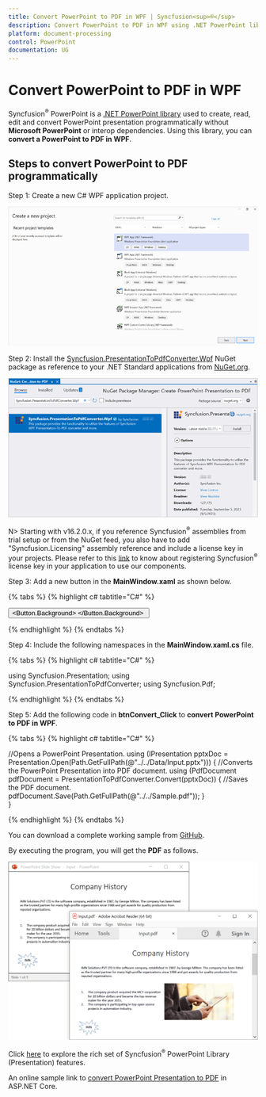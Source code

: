 ```yaml
---
title: Convert PowerPoint to PDF in WPF | Syncfusion<sup>®</sup>
description: Convert PowerPoint to PDF in WPF using .NET PowerPoint library (Presentation) without Microsoft PowerPoint or interop dependencies.
platform: document-processing
control: PowerPoint
documentation: UG
---
```


# Convert PowerPoint to PDF in WPF

Syncfusion<sup>®</sup> PowerPoint is a [.NET PowerPoint library](https://www.syncfusion.com/document-processing/powerpoint-framework/net) used to create, read, edit and convert PowerPoint presentation programmatically without **Microsoft PowerPoint** or interop dependencies. Using this library, you can **convert a PowerPoint to PDF in WPF**.

## Steps to convert PowerPoint to PDF programmatically

Step 1: Create a new C# WPF application project.

![Create WPF project](Workingwith-WPF/Project-Open-and-Save.png)

Step 2: Install the [Syncfusion.PresentationToPdfConverter.Wpf](https://www.nuget.org/packages/Syncfusion.PresentationToPdfConverter.Wpf) NuGet package as reference to your .NET Standard applications from [NuGet.org](https://www.nuget.org/).

![Install Syncfusion.PresentationToPdfConverter.Wpf Nuget Package](Workingwith-WPF/Nuget_Package_PPTXtoPDF.png)

N> Starting with v16.2.0.x, if you reference Syncfusion<sup>®</sup> assemblies from trial setup or from the NuGet feed, you also have to add "Syncfusion.Licensing" assembly reference and include a license key in your projects. Please refer to this [link](https://help.syncfusion.com/common/essential-studio/licensing/overview) to know about registering Syncfusion<sup>®</sup> license key in your application to use our components.

Step 3: Add a new button in the **MainWindow.xaml** as shown below.

{% tabs %}
{% highlight c# tabtitle="C#" %}

<Window x:Class="Create_PowerPoint_Presentation_to_PDF.MainWindow"
        xmlns="http://schemas.microsoft.com/winfx/2006/xaml/presentation"
        xmlns:x="http://schemas.microsoft.com/winfx/2006/xaml"
        xmlns:d="http://schemas.microsoft.com/expression/blend/2008"
        xmlns:mc="http://schemas.openxmlformats.org/markup-compatibility/2006"
        xmlns:local="clr-namespace:Create_PowerPoint_Presentation_to_PDF"
        mc:Ignorable="d"
        Title="MainWindow" Height="450" Width="800">
    <Grid>
        <Button Click="btnConvert_Click" VerticalAlignment="Center" Height="19" BorderBrush="LightBlue" HorizontalAlignment="Center" Width="120">
            <Button.Background>
                <LinearGradientBrush EndPoint="0.5,-0.04" StartPoint="0.5,1.04">
                    <GradientStop Color="#FFD9E9F7" Offset="0"/>
                    <GradientStop Color="#FFEFF8FF" Offset="1"/>
                </LinearGradientBrush>
            </Button.Background>
            <StackPanel Orientation="Horizontal" Height="20" VerticalAlignment="Center" HorizontalAlignment="Left" Width="140">
                <Image Name="image2" Margin="2" HorizontalAlignment="Center" VerticalAlignment="Center" />
                <TextBlock Text="Convert PPTX to PDF" Height="16" Width="126" />
            </StackPanel>
        </Button>
    </Grid>
</Window>


{% endhighlight %}
{% endtabs %}

Step 4: Include the following namespaces in the **MainWindow.xaml.cs** file.

{% tabs %}
{% highlight c# tabtitle="C#" %}

using Syncfusion.Presentation;
using Syncfusion.PresentationToPdfConverter;
using Syncfusion.Pdf;

{% endhighlight %}
{% endtabs %}

Step 5: Add the following code in **btnConvert_Click** to **convert PowerPoint to PDF in WPF**.

{% tabs %}
{% highlight c# tabtitle="C#" %}

//Opens a PowerPoint Presentation.
using (IPresentation pptxDoc = Presentation.Open(Path.GetFullPath(@"../../Data/Input.pptx")))
{
    //Converts the PowerPoint Presentation into PDF document.
    using (PdfDocument pdfDocument = PresentationToPdfConverter.Convert(pptxDoc))
    {
        //Saves the PDF document.
        pdfDocument.Save(Path.GetFullPath(@"../../Sample.pdf"));
    }                   
} 

{% endhighlight %}
{% endtabs %}

You can download a complete working sample from [GitHub](https://github.com/SyncfusionExamples/PowerPoint-Examples/tree/master/PPTX-to-PDF-conversion/Convert-PowerPoint-presentation-to-PDF/WPF).

By executing the program, you will get the **PDF** as follows.

![Converted PDF from PowerPoint in WPF](PPTXtoPDF_images/Output_PowerPoint_Presentation_to-PDF.png)

Click [here](https://www.syncfusion.com/document-processing/powerpoint-framework/net) to explore the rich set of Syncfusion<sup>®</sup> PowerPoint Library (Presentation) features. 

An online sample link to [convert PowerPoint Presentation to PDF](https://ej2.syncfusion.com/aspnetcore/PowerPoint/PPTXToPDF#/material3) in ASP.NET Core. 
